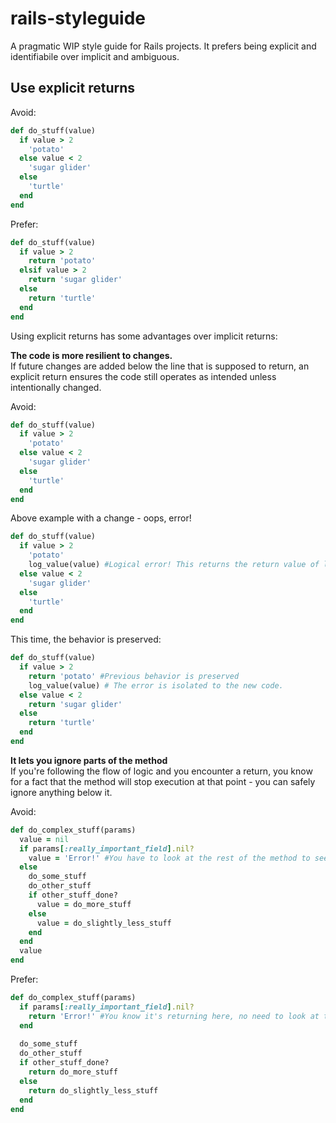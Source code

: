 # rails-styleguide
A pragmatic WIP style guide for Rails projects. It prefers being explicit and identifiabile over implicit and ambiguous.



## Use explicit returns

Avoid:
```ruby
def do_stuff(value)
  if value > 2
    'potato'
  else value < 2
    'sugar glider'
  else
    'turtle'
  end
end
```

Prefer:
```ruby
def do_stuff(value)
  if value > 2
    return 'potato'
  elsif value > 2
    return 'sugar glider'
  else
    return 'turtle'
  end
end
```

Using explicit returns has some advantages over implicit returns:

**The code is more resilient to changes.**   
If future changes are added below the line that is supposed to return, an explicit return ensures the code still operates as intended unless intentionally changed.

Avoid:
```ruby
def do_stuff(value)
  if value > 2
    'potato'
  else value < 2
    'sugar glider'
  else
    'turtle'
  end
end
```

Above example with a change - oops, error!
```ruby
def do_stuff(value)
  if value > 2
    'potato'
    log_value(value) #Logical error! This returns the return value of log_value now instead of 'potato'
  else value < 2
    'sugar glider'
  else
    'turtle'
  end
end
```

This time, the behavior is preserved:
```ruby
def do_stuff(value)
  if value > 2
    return 'potato' #Previous behavior is preserved
    log_value(value) # The error is isolated to the new code.
  else value < 2
    return 'sugar glider'
  else
    return 'turtle'
  end
end
```

**It lets you ignore parts of the method**  
If you're following the flow of logic and you encounter a return, you know for a fact that the method will stop execution at that point - you can safely ignore anything below it.

Avoid:
```ruby
def do_complex_stuff(params)
  value = nil
  if params[:really_important_field].nil?
    value = 'Error!' #You have to look at the rest of the method to see if value changed. The else hides it, but in other instances it won't.
  else
    do_some_stuff
    do_other_stuff
    if other_stuff_done?
      value = do_more_stuff
    else
      value = do_slightly_less_stuff
    end
  end
  value
end
```

Prefer:
```ruby
def do_complex_stuff(params)
  if params[:really_important_field].nil?
    return 'Error!' #You know it's returning here, no need to look at the rest of the method unless you want to.
  end
  
  do_some_stuff
  do_other_stuff
  if other_stuff_done?
    return do_more_stuff
  else
    return do_slightly_less_stuff
  end
end
```

